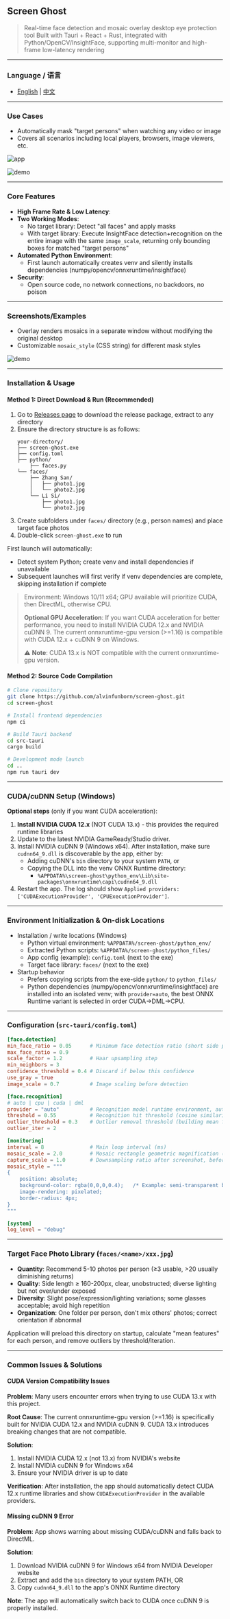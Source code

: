 ## Screen Ghost

> Real-time face detection and mosaic overlay desktop eye protection tool
> Built with Tauri + React + Rust, integrated with Python/OpenCV/InsightFace, supporting multi-monitor and high-frame low-latency rendering

---

### Language / 语言

- [English](README.md) | [中文](README_zh.md)

---

### Use Cases

- Automatically mask "target persons" when watching any video or image
- Covers all scenarios including local players, browsers, image viewers, etc.

![app](./docs/app.png)

![demo](./docs/demo.gif)

---

### Core Features

- **High Frame Rate & Low Latency**:
- **Two Working Modes**:
  - No target library: Detect "all faces" and apply masks
  - With target library: Execute InsightFace detection+recognition on the entire image with the same `image_scale`, returning only bounding boxes for matched "target persons"
- **Automated Python Environment**:
  - First launch automatically creates venv and silently installs dependencies (numpy/opencv/onnxruntime/insightface)
- **Security**:
  - Open source code, no network connections, no backdoors, no poison

---

### Screenshots/Examples

- Overlay renders mosaics in a separate window without modifying the original desktop
- Customizable `mosaic_style` (CSS string) for different mask styles

![demo](./docs/demo.gif)

---

### Installation & Usage

#### Method 1: Direct Download & Run (Recommended)

1. Go to [Releases page](https://github.com/alvinfunborn/screen-ghost/releases) to download the release package, extract to any directory
2. Ensure the directory structure is as follows:
   ```
   your-directory/
   ├── screen-ghost.exe
   ├── config.toml
   ├── python/
       ├── faces.py
   └── faces/
       ├── Zhang San/
       │   ├── photo1.jpg
       │   └── photo2.jpg
       └── Li Si/
           ├── photo1.jpg
           └── photo2.jpg
   ```
3. Create subfolders under `faces/` directory (e.g., person names) and place target face photos
4. Double-click `screen-ghost.exe` to run

First launch will automatically:
- Detect system Python; create venv and install dependencies if unavailable
- Subsequent launches will first verify if venv dependencies are complete, skipping installation if complete

> Environment: Windows 10/11 x64; GPU available will prioritize CUDA, then DirectML, otherwise CPU.
>
> **Optional GPU Acceleration**: If you want CUDA acceleration for better performance, you need to install NVIDIA CUDA 12.x and NVIDIA cuDNN 9. The current onnxruntime-gpu version (>=1.16) is compatible with CUDA 12.x + cuDNN 9 on Windows.
>
> ⚠️ **Note**: CUDA 13.x is NOT compatible with the current onnxruntime-gpu version.

#### Method 2: Source Code Compilation

```bash
# Clone repository
git clone https://github.com/alvinfunborn/screen-ghost.git
cd screen-ghost

# Install frontend dependencies
npm ci

# Build Tauri backend
cd src-tauri
cargo build

# Development mode launch
cd ..
npm run tauri dev
```

---

### CUDA/cuDNN Setup (Windows)

**Optional steps** (only if you want CUDA acceleration):

1. **Install NVIDIA CUDA 12.x** (NOT CUDA 13.x) - this provides the required runtime libraries
2. Update to the latest NVIDIA GameReady/Studio driver.
3. Install NVIDIA cuDNN 9 (Windows x64). After installation, make sure `cudnn64_9.dll` is discoverable by the app, either by:
   - Adding cuDNN's `bin` directory to your system `PATH`, or
   - Copying the DLL into the venv ONNX Runtime directory:
     - `%APPDATA%\screen-ghost\python_env\Lib\site-packages\onnxruntime\capi\cudnn64_9.dll`
3. Restart the app. The log should show `Applied providers: ['CUDAExecutionProvider', 'CPUExecutionProvider']`.

---

### Environment Initialization & On-disk Locations

- Installation / write locations (Windows)
  - Python virtual environment: `%APPDATA%/screen-ghost/python_env/`
  - Extracted Python scripts: `%APPDATA%/screen-ghost/python_files/`
  - App config (example): `config.toml` (next to the exe)
  - Target face library: `faces/` (next to the exe)
- Startup behavior
  - Prefers copying scripts from the exe-side `python/` to `python_files/`
  - Python dependencies (numpy/opencv/onnxruntime/insightface) are installed into an isolated venv; with `provider=auto`, the best ONNX Runtime variant is selected in order CUDA→DML→CPU.

---

### Configuration (`src-tauri/config.toml`)

```toml
[face.detection]
min_face_ratio = 0.05      # Minimum face detection ratio (short side percentage), falls back to *_face_size if not provided
max_face_ratio = 0.9
scale_factor = 1.2         # Haar upsampling step
min_neighbors = 3
confidence_threshold = 0.4 # Discard if below this confidence
use_gray = true
image_scale = 0.7          # Image scaling before detection

[face.recognition]
# auto | cpu | cuda | dml
provider = "auto"          # Recognition model runtime environment, auto will select and install corresponding ORT variants by CUDA→DML→CPU priority
threshold = 0.55           # Recognition hit threshold (cosine similarity)
outlier_threshold = 0.3    # Outlier removal threshold (building mean features for each person)
outlier_iter = 2

[monitoring]
interval = 8               # Main loop interval (ms)
mosaic_scale = 2.0         # Mosaic rectangle geometric magnification (independent of DPI)
capture_scale = 1.0        # Downsampling ratio after screenshot, before detection (speed up)
mosaic_style = """
{
    position: absolute;
    background-color: rgba(0,0,0,0.4);   /* Example: semi-transparent black mask */
    image-rendering: pixelated;
    border-radius: 4px;
}
"""

[system]
log_level = "debug"
```

---

### Target Face Photo Library (`faces/<name>/xxx.jpg`)

- **Quantity**: Recommend 5-10 photos per person (≥3 usable, >20 usually diminishing returns)
- **Quality**: Side length ≥ 160-200px, clear, unobstructed; diverse lighting but not over/under exposed
- **Diversity**: Slight pose/expression/lighting variations; some glasses acceptable; avoid high repetition
- **Organization**: One folder per person, don't mix others' photos; correct orientation if abnormal

Application will preload this directory on startup, calculate "mean features" for each person, and remove outliers by threshold/iteration.

---

### Common Issues & Solutions

#### CUDA Version Compatibility Issues

**Problem**: Many users encounter errors when trying to use CUDA 13.x with this project.

**Root Cause**: The current onnxruntime-gpu version (>=1.16) is specifically built for NVIDIA CUDA 12.x and NVIDIA cuDNN 9. CUDA 13.x introduces breaking changes that are not compatible.

**Solution**: 
1. Install NVIDIA CUDA 12.x (not 13.x) from NVIDIA's website
2. Install NVIDIA cuDNN 9 for Windows x64
3. Ensure your NVIDIA driver is up to date

**Verification**: After installation, the app should automatically detect CUDA 12.x runtime libraries and show `CUDAExecutionProvider` in the available providers.

#### Missing cuDNN 9 Error

**Problem**: App shows warning about missing CUDA/cuDNN and falls back to DirectML.

**Solution**: 
1. Download NVIDIA cuDNN 9 for Windows x64 from NVIDIA Developer website
2. Extract and add the `bin` directory to your system PATH, OR
3. Copy `cudnn64_9.dll` to the app's ONNX Runtime directory

**Note**: The app will automatically switch back to CUDA once cuDNN 9 is properly installed.
